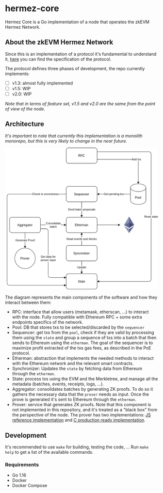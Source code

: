 # hermez-core

Hermez Core is a Go implementation of a node that operates the zkEVM Hermez Network.

## About the zkEVM Hermez Network

Since this is an implementation of a protocol it's fundamental to understand it, [here](https://hackmd.io/tEny6MhSQaqPpu4ltUyC_w) you can find the specification of the protocol.

The protocol defines three phases of development, the repo currently implements:

- [ ] v1.3: almost fully implemented
- [ ] v1.5: WIP
- [ ] v2.0: WIP

*Note that in terms of feature set, v1.5 and v2.0 are the same from the point of view of the node.*

## Architecture

*It's important to note that currently this implementation is a monolith monorepo, but this is very likely to change in the near future.*

![png](./docs/architecture.drawio.png)

The diagram represents the main components of the software and how they interact between them:

- RPC: interface that allow users (metamask, etherscan, ...) to interact with the node. Fully compatible with Ethereum RPC + some extra endpoints specifics of the network.
- Pool: DB that stores txs to be selected/discarded by the `sequencer`
- Sequencer: get txs from the `pool`, check if they are valid by processing them using the `state` and group a sequence of txs into a batch that then sends to Ethereum using the `etherman`. The goal of the sequencer is to maximize profit extracted of the txs gas fees, as described in the PoE protocol.
- Etherman: abstraction that implements the needed methods to interact with the Ethereum network and the relevant smart contracts.
- Synchronizer: Updates the `state` by fetching data from Ethereum through the `etherman`.
- State: process txs using the EVM and the Merkletree, and manage all the metadata (batches, events, receipts, logs, ...).
- Aggregator: consolidates batches by generating ZK proofs. To do so it gathers the necessary data that the `prover` needs as input. Once the prove is generated it's sent to Ethereum through the `etherman`.
- Prover: service that generates ZK proofs. Note that this component is not implemented in this repository, and it's treated as a "black box" from the perspective of the node. The prover has two implementations: [JS reference implementation](https://github.com/hermeznetwork/zkproverjs) and [C production ready implementation](https://github.com/hermeznetwork/zkproverc).

## Development

It's recommended to use `make` for building, testing the code, ... Run `make help` to get a list of the available commands.

### Requirements

- Go 1.16
- Docker
- Docker Compose
